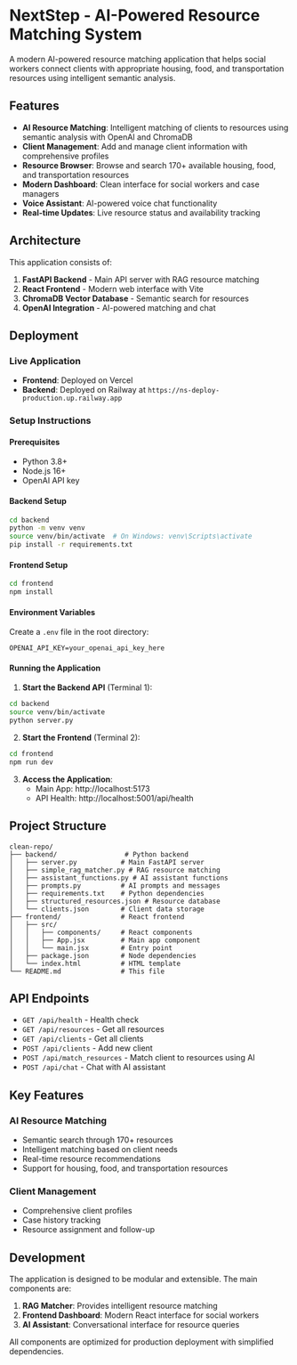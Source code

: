 # NextStep - AI-Powered Resource Matching System

A modern AI-powered resource matching application that helps social workers connect clients with appropriate housing, food, and transportation resources using intelligent semantic analysis.

## Features

- **AI Resource Matching**: Intelligent matching of clients to resources using semantic analysis with OpenAI and ChromaDB
- **Client Management**: Add and manage client information with comprehensive profiles
- **Resource Browser**: Browse and search 170+ available housing, food, and transportation resources
- **Modern Dashboard**: Clean interface for social workers and case managers
- **Voice Assistant**: AI-powered voice chat functionality
- **Real-time Updates**: Live resource status and availability tracking

## Architecture

This application consists of:
1. **FastAPI Backend** - Main API server with RAG resource matching
2. **React Frontend** - Modern web interface with Vite
3. **ChromaDB Vector Database** - Semantic search for resources
4. **OpenAI Integration** - AI-powered matching and chat

## Deployment

### Live Application
- **Frontend**: Deployed on Vercel
- **Backend**: Deployed on Railway at `https://ns-deploy-production.up.railway.app`

### Setup Instructions

#### Prerequisites
- Python 3.8+
- Node.js 16+
- OpenAI API key

#### Backend Setup
```bash
cd backend
python -m venv venv
source venv/bin/activate  # On Windows: venv\Scripts\activate
pip install -r requirements.txt
```

#### Frontend Setup
```bash
cd frontend
npm install
```

#### Environment Variables
Create a `.env` file in the root directory:
```env
OPENAI_API_KEY=your_openai_api_key_here
```

#### Running the Application

1. **Start the Backend API** (Terminal 1):
```bash
cd backend
source venv/bin/activate
python server.py
```

2. **Start the Frontend** (Terminal 2):
```bash
cd frontend
npm run dev
```

3. **Access the Application**:
   - Main App: http://localhost:5173
   - API Health: http://localhost:5001/api/health

## Project Structure

```
clean-repo/
├── backend/                 # Python backend
│   ├── server.py           # Main FastAPI server
│   ├── simple_rag_matcher.py # RAG resource matching
│   ├── assistant_functions.py # AI assistant functions
│   ├── prompts.py          # AI prompts and messages
│   ├── requirements.txt    # Python dependencies
│   ├── structured_resources.json # Resource database
│   └── clients.json        # Client data storage
├── frontend/               # React frontend
│   ├── src/
│   │   ├── components/     # React components
│   │   ├── App.jsx         # Main app component
│   │   └── main.jsx        # Entry point
│   ├── package.json        # Node dependencies
│   └── index.html          # HTML template
└── README.md               # This file
```

## API Endpoints

- `GET /api/health` - Health check
- `GET /api/resources` - Get all resources
- `GET /api/clients` - Get all clients
- `POST /api/clients` - Add new client
- `POST /api/match_resources` - Match client to resources using AI
- `POST /api/chat` - Chat with AI assistant

## Key Features

### AI Resource Matching
- Semantic search through 170+ resources
- Intelligent matching based on client needs
- Real-time resource recommendations
- Support for housing, food, and transportation resources

### Client Management
- Comprehensive client profiles
- Case history tracking
- Resource assignment and follow-up

## Development

The application is designed to be modular and extensible. The main components are:

1. **RAG Matcher**: Provides intelligent resource matching
2. **Frontend Dashboard**: Modern React interface for social workers
3. **AI Assistant**: Conversational interface for resource queries

All components are optimized for production deployment with simplified dependencies.
